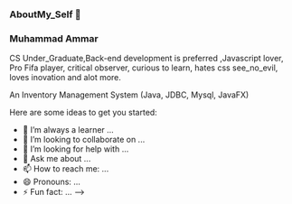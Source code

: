 ### AboutMy_Self 🤔 



### Muhammad Ammar 

CS Under_Graduate,Back-end development is preferred ,Javascript lover, Pro Fifa player, critical observer, curious to learn, hates css see_no_evil, loves inovation and alot more.

An Inventory Management System (Java, JDBC, Mysql, JavaFX)

Here are some ideas to get you started:
- 🌱 I’m always a learner ...
- 👯 I’m looking to collaborate on ...
- 🤔 I’m looking for help with ...
- 💬 Ask me about ...
- 📫 How to reach me: ...
- 😄 Pronouns: ...
- ⚡ Fun fact: ...
-->
